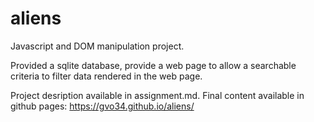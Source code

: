 # aliens
Javascript and DOM manipulation project.


Provided a sqlite database, provide a web page to allow a searchable criteria to filter data rendered in the web page.


Project desription available in assignment.md. Final content available in github pages: https://gvo34.github.io/aliens/
